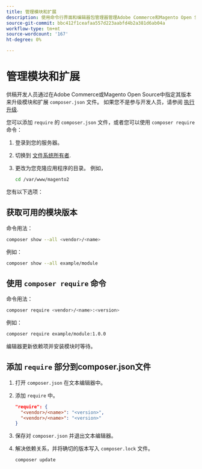 ```yaml
---
title: 管理模块和扩展
description: 使用命令行界面和编辑器包管理器管理Adobe Commerce和Magento Open Source模块和扩展。
source-git-commit: bbc412f1ceafaa557d223aabfd4b2a381d6ab04a
workflow-type: tm+mt
source-wordcount: '167'
ht-degree: 0%

---
```



# 管理模块和扩展

供稿开发人员通过在Adobe Commerce或Magento Open Source中指定其版本来升级模块和扩展 `composer.json` 文件。 如果您不是参与开发人员，请参阅 [执行升级](../implementation/perform-upgrade.md).

您可以添加 `require` 的 `composer.json` 文件，或者您可以使用 `composer require` 命令：

1. 登录到您的服务器。
1. 切换到 [文件系统所有者](https://devdocs.magento.com/guides/v2.4/install-gde/prereq/file-sys-perms-over.html).
1. 更改为您克隆应用程序的目录。 例如，

   ```bash
   cd /var/www/magento2
   ```

您有以下选项：

## 获取可用的模块版本

命令用法：

```bash
composer show --all <vendor>/<name>
```

例如：

```bash
composer show --all example/module
```

## 使用 `composer require` 命令

命令用法：

```bash
composer require <vendor>/<name>:<version>
```

例如：

```bash
composer require example/module:1.0.0
```

编辑器更新依赖项并安装模块时等待。

## 添加 `require` 部分到composer.json文件

1. 打开 `composer.json` 在文本编辑器中。

1. 添加 `require` 中。

   ```json
   "require": {
     "<vendor>/<name>": "<version>",
     "<vendor>/<name>": "<version>"
   }
   ```

1. 保存对 `composer.json` 并退出文本编辑器。

1. 解决依赖关系，并将确切的版本写入 `composer.lock` 文件。

   ```bash
   composer update
   ```
